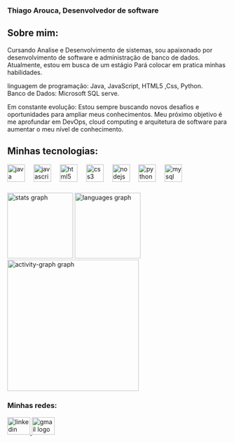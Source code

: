 ### Thiago Arouca, Desenvolvedor de software

## Sobre mim:

<div>
  <p>
    Cursando Analise e Desenvolvimento de sistemas, sou apaixonado por
desenvolvimento de software e administração de banco de dados.
Atualmente, estou em busca de um estágio Pará colocar em pratica minhas habilidades.

linguagem de programação: Java, JavaScript, HTML5 ,Css, Python. <br> 
Banco de Dados: Microsoft SQL serve.

Em constante evolução:
Estou sempre buscando novos desafios e oportunidades para ampliar meus conhecimentos. Meu próximo objetivo é me aprofundar em DevOps, cloud computing e arquitetura de software para aumentar o meu nível de conhecimento.
  </p>
</div>

## Minhas tecnologias:
<div align="left">
  <img src="https://cdn.jsdelivr.net/gh/devicons/devicon/icons/java/java-original.svg" height="40" alt="java logo"  />
  <img width="12" />
  <img src="https://cdn.jsdelivr.net/gh/devicons/devicon/icons/javascript/javascript-original.svg" height="40" alt="javascript logo"  />
  <img width="12" />
  <img src="https://cdn.jsdelivr.net/gh/devicons/devicon/icons/html5/html5-original.svg" height="40" alt="html5 logo"  />
  <img width="12" />
  <img src="https://cdn.jsdelivr.net/gh/devicons/devicon/icons/css3/css3-original.svg" height="40" alt="css3 logo"  />
  <img width="12" />
  <img src="https://cdn.jsdelivr.net/gh/devicons/devicon/icons/nodejs/nodejs-original.svg" height="40" alt="nodejs logo"  />
  <img width="12" />
  <img src="https://cdn.jsdelivr.net/gh/devicons/devicon/icons/python/python-original.svg" height="40" alt="python logo"  />
  <img width="12" />
  <img src="https://cdn.jsdelivr.net/gh/devicons/devicon/icons/mysql/mysql-original.svg" height="40" alt="mysql logo"  />
</div>

###

  <img src="https://github-readme-stats.vercel.app/api?username=Thiagoarouca&hide_title=false&hide_rank=false&show_icons=true&include_all_commits=true&count_private=true&disable_animations=false&theme=dracula&locale=en&hide_border=false&order=1" height="150" alt="stats graph"  />
  <img src="https://github-readme-stats.vercel.app/api/top-langs?username=Thiagoarouca&locale=en&hide_title=false&layout=compact&card_width=320&langs_count=5&theme=dracula&hide_border=false&order=2" height="150" alt="languages graph"  />
  <img src="https://github-readme-activity-graph.vercel.app/graph?username=Thiagoarouca&radius=16&theme=react&area=true&order=5" height="300" alt="activity-graph graph"  />
</div>

### Minhas redes:
<div align="left">
  <a href="www.linkedin.com/in/thiago-arouca-dev" target="_blank">
    <img src="https://raw.githubusercontent.com/maurodesouza/profile-readme-generator/master/src/assets/icons/social/linkedin/default.svg" width="52" height="40" alt="linkedin logo"  />
  </a>
  <a href="thiagoarouca24@gmail.com" target="_blank">
    <img src="https://raw.githubusercontent.com/maurodesouza/profile-readme-generator/master/src/assets/icons/social/gmail/default.svg" width="52" height="40" alt="gmail logo"  />
  </a>
</div>

###
